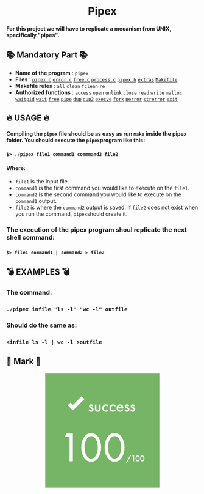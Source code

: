 <h1 align="center">Pipex</h1>
<h4>For this project we will have to replicate a mecanism from UNIX, specifically "pipes".</h4>

## 📚 Mandatory Part 📚

- **Name of the program** : `pipex`
- **Files** : [`pipex.c`](./src/pipex.c) [`error.c`](./src/error.c) [`free.c`](./src/free.c) [`process.c`](./src/process.c) [`pipex.h`](./includes/pipex.h) [`extras`](./extra) [`Makefile`](./Makefile)
- **Makefile rules** : `all` `clean` `fclean` `re`
- **Authorized functions** : [`access`](https://linux.die.net/man/2/access) [`open`](https://man7.org/linux/man-pages/man2/open.2.html) [`unlink`](https://man7.org/linux/man-pages/man2/unlink.2.html) [`close`](https://linux.die.net/man/2/close) [`read`](https://man7.org/linux/man-pages/man2/read.2.html) [`write`](https://man7.org/linux/man-pages/man2/write.2.html) [`malloc`](https://www.tutorialspoint.com/c_standard_library/c_function_malloc.htm) [`waitpid`](http://manpages.ubuntu.com/manpages/bionic/es/man2/wait.2.html) [`wait`](http://manpages.ubuntu.com/manpages/bionic/es/man2/wait.2.html) [`free`](https://www.tutorialspoint.com/c_standard_library/c_function_free.htm) [`pipe`](https://www.programacion.com.py/escritorio/c/pipes-en-c-linux) [`dup`](https://baulderasec.wordpress.com/programacion/programacion-con-linux/3-trabajando-con-los-archivos/acceso-de-bajo-nivel-a-archivos/dup-y-dup2/) [`dup2`](https://baulderasec.wordpress.com/programacion/programacion-con-linux/3-trabajando-con-los-archivos/acceso-de-bajo-nivel-a-archivos/dup-y-dup2/) [`execve`](https://man7.org/linux/man-pages/man2/execve.2.html) [`fork`](https://www.geeksforgeeks.org/fork-system-call/) [`perror`](http://www.w3big.com/es/cprogramming/c-function-perror.html) [`strerror`](http://www.w3big.com/es/cprogramming/c-function-strerror.html) [`exit`](https://www.tutorialspoint.com/c_standard_library/c_function_exit.htm)

## 🔥 USAGE 🔥
#### Compiling the `pipex` file should be as easy as run `make` inside the pipex folder. You should execute the `pipex`program like this:
#### `$> ./pipex file1 command1 commmand2 file2`
#### Where:

- `file1` is the input file.
- `command1` is the first command you would like to execute on the `file1`.
- `command2` is the second command you would like to execute on the `command1` output.
- `file2` is where the `command2` output is saved. If `file2` does not exist when you run the command, `pipex`should create it.

### The execution of the pipex program shoul replicate the next shell command:
#### `$> file1 command1 | command2 > file2`

## 💣 EXAMPLES 💣

### The command:
### `./pipex infile "ls -l" "wc -l" outfile`
### Should do the same as:
### `<infile ls -l | wc -l >outfile`

## 💯 Mark 💯

<p align="center">
  <a align="center">
    <img src="./Addings/Mark.png">
  </a>
</p>
